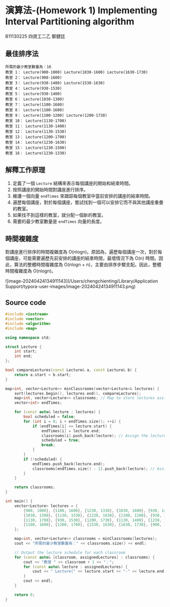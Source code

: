 # 演算法-(Homework 1) Implementing Interval Partitioning algorithm

B11130225 四資工二乙 鄭健廷

## 最佳排序法

```textile
所需的最少教室數量為：16
教室 1： Lecture(900-1000) Lecture(1030-1600) Lecture(1630-1730)
教室 2： Lecture(900-1600)
教室 3： Lecture(930-1400) Lecture(1530-1630)
教室 4： Lecture(930-1530)
教室 5： Lecture(930-1400)
教室 6： Lecture(1030-1300)
教室 7： Lecture(1100-1600)
教室 8： Lecture(1100-1600)
教室 9： Lecture(1100-1200) Lecture(1200-1730)
教室 10： Lecture(1130-1700)
教室 11： Lecture(1130-1400)
教室 12： Lecture(1130-1530)
教室 13： Lecture(1200-1700)
教室 14： Lecture(1230-1630)
教室 15： Lecture(1230-1500)
教室 16： Lecture(1230-1330)
```



## 解釋工作原理

1. 定義了一個 `Lecture` 結構來表示每個講座的開始和結束時間。
2. 按照講座的開始時間對講座進行排序。
3. 維護一個向量 `endTimes` 來跟踪每個教室中當前安排的講座的結束時間。
4. 遍歷每個講座，對於每個講座，嘗試找到一個可以安排它而不與其他講座重疊的教室。
5. 如果找不到這樣的教室，就分配一個新的教室。
6. 需要的最少教室數量是 `endTimes` 向量的長度。

## 時間複雜度

對講座進行排序的時間複雜度為 O(nlogn)。原因為，遍歷每個講座一次，對於每個講座，可能需要遍歷先前安排的講座的結束時間，最壞情況下為 O(n) 時間。因此，算法的整體時間複雜度為 O(nlogn + n)，主要由排序步驟支配。因此，整體時間複雜度為 O(nlogn)。

![image-20240424134911143](/Users/chengchienting/Library/Application Support/typora-user-images/image-20240424134911143.png)

## Source code

```C++
#include <iostream>
#include <vector>
#include <algorithm>
#include <map>

using namespace std;

struct Lecture {
    int start;
    int end;
};

bool compareLectures(const Lecture& a, const Lecture& b) {
    return a.start < b.start;
}

map<int, vector<Lecture>> minClassrooms(vector<Lecture>& lectures) {
    sort(lectures.begin(), lectures.end(), compareLectures);
    map<int, vector<Lecture>> classrooms; // Map to store lectures assigned to each classroom
    vector<int> endTimes;

    for (const auto& lecture : lectures) {
        bool scheduled = false;
        for (int i = 0; i < endTimes.size(); ++i) {
            if (endTimes[i] <= lecture.start) {
                endTimes[i] = lecture.end;
                classrooms[i].push_back(lecture); // Assign the lecture to this classroom
                scheduled = true;
                break;
            }
        }
        if (!scheduled) {
            endTimes.push_back(lecture.end);
            classrooms[endTimes.size() - 1].push_back(lecture); // Assign the lecture to a new classroom
        }
    }

    return classrooms;
}

int main() {
    vector<Lecture> lectures = {
        {900, 1000}, {1100, 1600}, {1230, 1330}, {1030, 1600}, {930, 1400},
        {1030, 1300}, {1130, 1530}, {1230, 1630}, {1100, 1200}, {930, 1400},
        {1130, 1700}, {930, 1530}, {1200, 1730}, {1130, 1400}, {1230, 1500},
        {1100, 1600}, {1200, 1700}, {1530, 1630}, {1630, 1730}, {900, 1600}
    };

    map<int, vector<Lecture>> classrooms = minClassrooms(lectures);
    cout << "所需的最少教室數量為：" << classrooms.size() << endl;

    // Output the lecture schedule for each classroom
    for (const auto& [classroom, assignedLectures] : classrooms) {
        cout << "教室 " << classroom + 1 << "：";
        for (const auto& lecture : assignedLectures) {
            cout << " Lecture(" << lecture.start << "-" << lecture.end << ")";
        }
        cout << endl;
    }

    return 0;
}
```